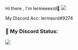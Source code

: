 Hi there , I'm lermeeexrd👋 <img src="https://komarev.com/ghpvc/?username=leeerme&color=00ff54"/>

<p align="left"></p>
My Discord Acc: lermexrd#9274

<h3 align="left">🌊 My Discord Status:</h3>
<p align="left">
<img src="https://lanyard-profile-readme.vercel.app/api/884449583588053032" width="%100" height"150px" />
     </p>


